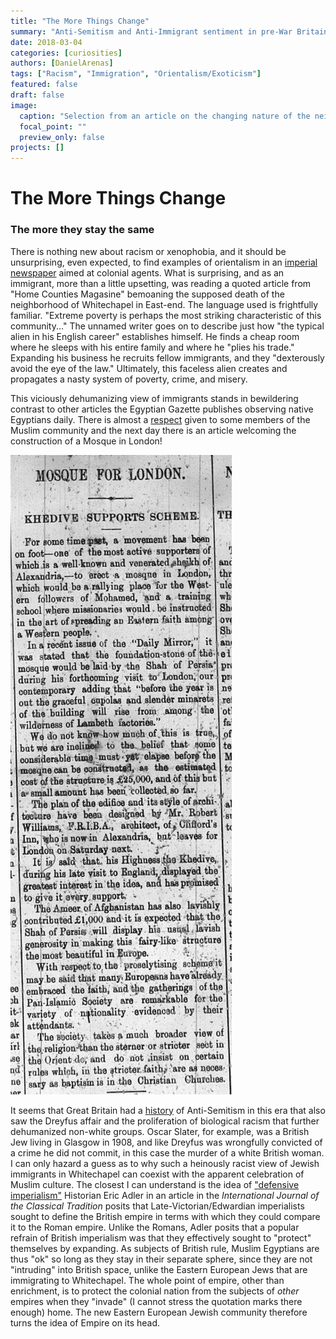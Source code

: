 ```yaml
---
title: "The More Things Change"
summary: "Anti-Semitism and Anti-Immigrant sentiment in pre-War Britain"
date: 2018-03-04
categories: [curiosities]
authors: [DanielArenas]
tags: ["Racism", "Immigration", "Orientalism/Exoticism"]
featured: false
draft: false
image:
  caption: "Selection from an article on the changing nature of the neighborhood of Whitechapel"
  focal_point: ""
  preview_only: false
projects: []
---
```

# The More Things Change
### The more they stay the same

There is nothing new about racism or xenophobia, and it should be unsurprising, even expected, to find examples of orientalism in an [imperial newspaper](https://dig-eg-gaz.github.io/curiosities/British-Imperialism/) aimed at colonial agents. What is surprising, and as an immigrant, more than a little upsetting, was reading a quoted article from "Home Counties Magasine" bemoaning the supposed death of the neighborhood of Whitechapel in East-end. The language used is frightfully familiar. "Extreme poverty is perhaps the most striking characteristic of this community..." The unnamed writer goes on to describe just how "the typical alien in his English career" establishes himself. He finds a cheap room where he sleeps with his entire family and where he "plies his trade." Expanding his business he recruits fellow immigrants, and they "dexterously avoid the eye of the law." Ultimately, this faceless alien creates and propagates a nasty system of poverty, crime, and misery.

This viciously dehumanizing view of immigrants stands in bewildering contrast to other articles the Egyptian Gazette publishes observing native Egyptians daily. There is almost a [respect](https://dig-eg-gaz.github.io/curiosities/abduh/) given to some members of the Muslim community and the next day there is an article welcoming the construction of a Mosque in London!

![Mosque](1905-07-19-BlogImgMosque.jpg)

It seems that Great Britain had a [history](https://www.jstor.org/stable/24427043?Search=yes&resultItemClick=true&searchText=edwardian&searchText=racism&searchUri=%2Faction%2FdoBasicSearch%3Facc%3Don%26amp%3Bwc%3Don%26amp%3BQuery%3Dedwardian%2Bracism%26amp%3Bfc%3Doff%26amp%3Bgroup%3Dnone&refreqid=search%3A755db30b4d0fb767b2f49b3c6b757e39&seq=1#page_scan_tab_contents) of Anti-Semitism in this era that also saw the Dreyfus affair and the proliferation of biological racism that further dehumanized non-white groups. Oscar Slater, for example, was a British Jew living in Glasgow in 1908, and like Dreyfus was wrongfully convicted of a crime he did not commit, in this case the murder of a white British woman. I can only hazard a guess as to why such a heinously racist view of Jewish immigrants in Whitechapel can coexist with the apparent celebration of Muslim culture. The closest I can understand is the idea of ["defensive imperialism"](https://www.jstor.org/stable/25691223?Search=yes&resultItemClick=true&searchText=edwardian&searchText=racism&searchUri=%2Faction%2FdoBasicSearch%3Facc%3Don%26amp%3Bwc%3Don%26amp%3BQuery%3Dedwardian%2Bracism%26amp%3Bfc%3Doff%26amp%3Bgroup%3Dnone&refreqid=search%3A755db30b4d0fb767b2f49b3c6b757e39&seq=5#page_scan_tab_contents) Historian Eric Adler in an article in the _International Journal of the Classical Tradition_ posits that Late-Victorian/Edwardian imperialists sought to define the British empire in terms with which they could compare it to the Roman empire. Unlike the Romans, Adler posits that a popular refrain of British imperialism was that they effectively sought to "protect" themselves by expanding. As subjects of British rule, Muslim Egyptians are thus "ok" so long as they stay in their separate sphere, since they are not "intruding" into British space, unlike the Eastern European Jews that are immigrating to Whitechapel. The whole point of empire, other than enrichment, is to protect the colonial nation from the subjects of _other_ empires when they "invade" (I cannot stress the quotation marks there enough) home. The new Eastern European Jewish community therefore turns the idea of Empire on its head.
